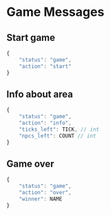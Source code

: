 # Game Messages

## Start game
```js
{
    "status": "game",
    "action": "start"
}
```

## Info about area
```js
{
    "status": "game",
    "action": "info",
    "ticks_left": TICK, // int
    "npcs_left": COUNT // int
}
```

## Game over
```js
{
    "status": "game",
    "action": "over",
    "winner": NAME
}
```
